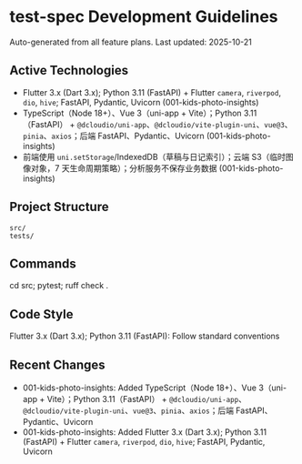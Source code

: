 ﻿# test-spec Development Guidelines

Auto-generated from all feature plans. Last updated: 2025-10-21

## Active Technologies
- Flutter 3.x (Dart 3.x); Python 3.11 (FastAPI) + Flutter `camera`, `riverpod`, `dio`, `hive`; FastAPI, Pydantic, Uvicorn (001-kids-photo-insights)
- TypeScript（Node 18+）、Vue 3（uni-app + Vite）；Python 3.11（FastAPI） + `@dcloudio/uni-app`、`@dcloudio/vite-plugin-uni`、`vue@3`、`pinia`、`axios`；后端 FastAPI、Pydantic、Uvicorn (001-kids-photo-insights)
- 前端使用 `uni.setStorage`/IndexedDB（草稿与日记索引）；云端 S3（临时图像对象，7 天生命周期策略）；分析服务不保存业务数据 (001-kids-photo-insights)

## Project Structure
```
src/
tests/
```

## Commands
cd src; pytest; ruff check .

## Code Style
Flutter 3.x (Dart 3.x); Python 3.11 (FastAPI): Follow standard conventions

## Recent Changes
- 001-kids-photo-insights: Added TypeScript（Node 18+）、Vue 3（uni-app + Vite）；Python 3.11（FastAPI） + `@dcloudio/uni-app`、`@dcloudio/vite-plugin-uni`、`vue@3`、`pinia`、`axios`；后端 FastAPI、Pydantic、Uvicorn
- 001-kids-photo-insights: Added Flutter 3.x (Dart 3.x); Python 3.11 (FastAPI) + Flutter `camera`, `riverpod`, `dio`, `hive`; FastAPI, Pydantic, Uvicorn

<!-- MANUAL ADDITIONS START -->
<!-- MANUAL ADDITIONS END -->
